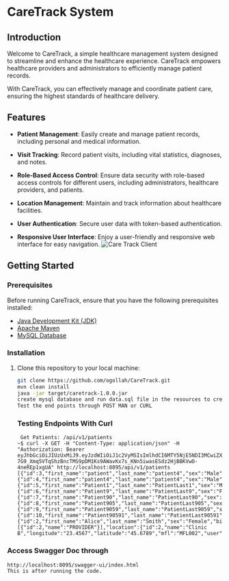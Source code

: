# CareTrack System

## Introduction

Welcome to CareTrack, a simple healthcare management system designed to streamline and enhance the healthcare experience. CareTrack empowers healthcare providers and administrators to efficiently manage patient records.

With CareTrack, you can effectively manage and coordinate patient care, ensuring the highest standards of healthcare delivery.

## Features

- **Patient Management**: Easily create and manage patient records, including personal and medical information.

- **Visit Tracking**: Record patient visits, including vital statistics, diagnoses, and notes.

- **Role-Based Access Control**: Ensure data security with role-based access controls for different users, including administrators, healthcare providers, and patients.

- **Location Management**: Maintain and track information about healthcare facilities.

- **User Authentication**: Secure user data with token-based authentication.

- **Responsive User Interface**: Enjoy a user-friendly and responsive web interface for easy navigation.
![Care Track Client](https://github.com/Ogollah/care-track-client.git)

## Getting Started

### Prerequisites

Before running CareTrack, ensure that you have the following prerequisites installed:

- [Java Development Kit (JDK)](https://www.oracle.com/java/technologies/javase-downloads.html)
- [Apache Maven](https://maven.apache.org/download.cgi)
- [MySQL Database](https://dev.mysql.com/downloads/installer/)

### Installation

1. Clone this repository to your local machine:

   ```bash
   git clone https://github.com/ogollah/CareTrack.git
   mvn clean install
   java -jar target/caretrack-1.0.0.jar
   create mysql database and run data.sql file in the resources to create tables and dummy users.
   Test the end points through POST MAN or CURL
   ```
   ### Testing Endpoints With Curl
   ```
    Get Patients: /api/v1/patients
   ~$ curl -X GET -H "Content-Type: application/json" -H "Authorization: Bearer eyJhbGciOiJIUzUxMiJ9.eyJzdWIiOiJ1c2VyMSIsImlhdCI6MTY5NjE5NDI3MCwiZXhwIjoxNjk2MTk3ODcwfQ.0ro5NkR_s1pKxzs-7G9_Xmq5VTqShzBncTMS9pDM1Ks9AWavKx7s_KNn5iwasESdz2HjBBKVwO-4neREp1xgUA" http://localhost:8095/api/v1/patients
   [{"id":3,"first_name":"patient","last_name":"patient4","sex":"Male","birth_date":631141200000,"phone":"987","registeredBy":null,"patient_number":"P001","visit":null,"idnumber":0},{"id":4,"first_name":"patient4","last_name":"patient4","sex":"Male","birth_date":631141200000,"phone":"987","registeredBy":null,"patient_number":"P006","visit":null,"idnumber":0},{"id":5,"first_name":"Patient1","last_name":"PatientLast1","sex":"Male","birth_date":1696021200000,"phone":"0987654321","registeredBy":null,"patient_number":"P004","visit":null,"idnumber":0},{"id":6,"first_name":"Patient9","last_name":"PatientLast9","sex":"Female","birth_date":1696021200000,"phone":"0987654321","registeredBy":null,"patient_number":"P0009","visit":null,"idnumber":0},{"id":7,"first_name":"Patient90","last_name":"PatientLast90","sex":"Female","birth_date":1696021200000,"phone":"0987654321","registeredBy":null,"patient_number":"P00090","visit":null,"idnumber":0},{"id":8,"first_name":"Patient905","last_name":"PatientLast905","sex":"Female","birth_date":1696021200000,"phone":"0987654321","registeredBy":null,"patient_number":"P000906","visit":null,"idnumber":0},{"id":9,"first_name":"Patient9059","last_name":"PatientLast9059","sex":"Female","birth_date":1696021200000,"phone":"0987654321","registeredBy":null,"patient_number":"P0009069","visit":null,"idnumber":0},{"id":10,"first_name":"Patient90591","last_name":"PatientLast90591","sex":"Male","birth_date":1696021200000,"phone":"0987654321","registeredBy":{"id":2,"first_name":"Alice","last_name":"Smith","sex":"Female","birth_date":574376400000,"phone":"9876543210","registeredBy":null,"username":"user1","password":"$2a$10$kWWOnNOiToOxcIQ7UJ.cB.XFAflYvMS5BPASR1eqqojc6H9ELWUfC","enabled":true,"roles":[{"id":2,"name":"PROVIDER"}],"location":{"id":2,"name":"Clinic B","longitude":"23.4567","latitude":"45.6789","mfl":"MFL002","user":null},"idnumber":654321},"patient_number":"P00090691","visit":null,"idnumber":0}]
    ```
###  Access Swagger Doc through
```
http://localhost:8095/swagger-ui/index.html
This is after running the code.
```



